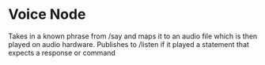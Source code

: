 # Voice Node

Takes in a known phrase from /say and maps it to an 
audio file which is then played on audio hardware. 
Publishes to /listen if it played a statement that expects a 
response or command 